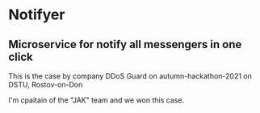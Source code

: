 # Notifyer
## Microservice for notify all messengers in one click

This is the case by company DDoS Guard on autumn-hackathon-2021 on DSTU, Rostov-on-Don

I'm cpaitain of the "JAK" team and we won this case.